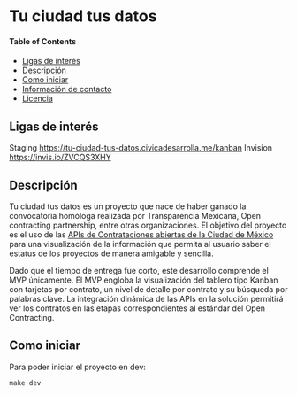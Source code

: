 # Tu ciudad tus datos

#### Table of Contents
- [Ligas de interés](#ligas-de-interés)
- [Descripción](#descripción)
- [Como iniciar](#como-iniciar)
- [Información de contacto](#información-contacto)
- [Licencia](#licencia)

## Ligas de interés
Staging https://tu-ciudad-tus-datos.civicadesarrolla.me/kanban
Invision https://invis.io/ZVCQS3XHY

## Descripción
Tu ciudad tus datos es un proyecto que nace de haber ganado la convocatoria homóloga realizada por Transparencia Mexicana, Open contracting partnership, entre otras organizaciones. El objetivo del proyecto es el uso de las [APIs de Contrataciones abiertas de la Ciudad de México](http://www.contratosabiertos.cdmx.gob.mx/datos-abiertos) para una visualización de la información que permita al usuario saber el estatus de los proyectos de manera amigable y sencilla. 

Dado que el tiempo de entrega fue corto, este desarrollo comprende el MVP únicamente. 
El MVP engloba la visualización del tablero tipo Kanban con tarjetas por contrato, un nivel de detalle por contrato y su búsqueda por palabras clave. La integración dinámica de las APIs en la solución permitirá ver los contratos en las etapas correspondientes al estándar del Open Contracting.

## Como iniciar

Para poder iniciar el proyecto en dev:
```
make dev
```
